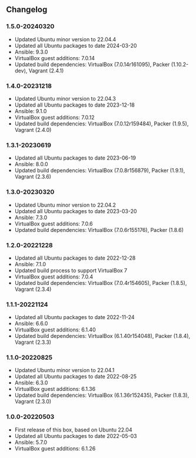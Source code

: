 ## Changelog

### 1.5.0-20240320
* Updated Ubuntu minor version to 22.04.4
* Updated all Ubuntu packages to date 2024-03-20
* Ansible: 9.3.0
* VirtualBox guest additions: 7.0.14
* Updated build dependencies: VirtualBox (7.0.14r161095), Packer (1.10.2-dev), Vagrant (2.4.1)

### 1.4.0-20231218
* Updated Ubuntu minor version to 22.04.3
* Updated all Ubuntu packages to date 2023-12-18
* Ansible: 9.1.0
* VirtualBox guest additions: 7.0.12
* Updated build dependencies: VirtualBox (7.0.12r159484), Packer (1.9.5), Vagrant (2.4.0)

### 1.3.1-20230619
* Updated all Ubuntu packages to date 2023-06-19
* Ansible: 8.0.0
* Updated build dependencies: VirtualBox (7.0.8r156879), Packer (1.9.1), Vagrant (2.3.6)

### 1.3.0-20230320
* Updated Ubuntu minor version to 22.04.2
* Updated all Ubuntu packages to date 2023-03-20
* Ansible: 7.3.0
* VirtualBox guest additions: 7.0.6
* Updated build dependencies: VirtualBox (7.0.6r155176), Packer (1.8.6)

### 1.2.0-20221228
* Updated all Ubuntu packages to date 2022-12-28
* Ansible: 7.1.0
* Updated build process to support VirtualBox 7
* VirtualBox guest additions: 7.0.4
* Updated build dependencies: VirtualBox (7.0.4r154605), Packer (1.8.5), Vagrant (2.3.4)

### 1.1.1-20221124
* Updated all Ubuntu packages to date 2022-11-24
* Ansible: 6.6.0
* VirtualBox guest additions: 6.1.40
* Updated build dependencies: VirtualBox (6.1.40r154048), Packer (1.8.4), Vagrant (2.3.3)

### 1.1.0-20220825
* Updated Ubuntu minor version to 22.04.1
* Updated all Ubuntu packages to date 2022-08-25
* Ansible: 6.3.0
* VirtualBox guest additions: 6.1.36
* Updated build dependencies: VirtualBox (6.1.36r152435), Packer (1.8.3), Vagrant (2.3.0)

### 1.0.0-20220503
* First release of this box, based on Ubuntu 22.04
* Updated all Ubuntu packages to date 2022-05-03
* Ansible: 5.7.0
* VirtualBox guest additions: 6.1.26